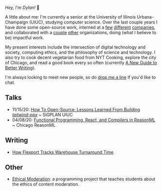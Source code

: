 _Hey, I'm Dylan!_ 👋

A little about me: I'm currently a senior at the University of Illinois
Urbana-Champaign (UIUC), studying computer science. Over the last couple years I have done some open-source
work, interned at
a [few](https://flexport.com) [different](https://draftbit.com)
[companies](https://relativity.com), and collaborated with a [couple](https://pritzker.uchicago.edu/) [other](https://www.artic.edu/) organizations, doing (what I believe to be) impactful work.

My present interests include the intersection of digital technology and society, computing ethics, and the philosophy of science and technology.
I also try to cook decent vegetarian food from NYT Cooking, explore the
city of Chicago, and read a good book every so often (currently [A New Guide to Better Writing](https://www.goodreads.com/book/show/1390913.A_New_Guide_to_Better_Writing)).

I'm always looking to meet new people, so do [drop me a line](mailto:dylanirlbeck@gmail.com) if
you'd like to chat.

## Talks

- 11/15/20: [How To Open-Source: Lessons Learned From Building _tailwind-ppx_](https://youtu.be/SntggdbJ_Is) ~ SIGPLAN UIUC
- 04/08/20: [Functional Programming, React, and Compilers in ReasonML](https://youtu.be/D_ybZoJKQSE)         ~ Chicago ReasonML

## Writing

- [How Flexport Tracks Warehouse Turnaround Time](https://flexport.engineering/how-flexport-tracks-warehouse-turnaround-time-3f744363c6d3)

## Other

- [Ethical Moderation](https://dylanirlbeck.github.io/ethical-moderation/): a programming project that teaches students about the ethics of content moderation.
